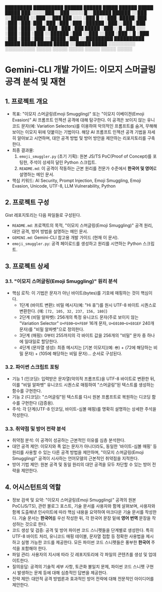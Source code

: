    █████████  ██████████ ██████   ██████ █████ ██████   █████ █████
  ███░░░░░███░░███░░░░░█░░██████ ██████ ░░███ ░░██████ ░░███ ░░███
 ███     ░░░  ░███  █ ░  ░███░█████░███  ░███  ░███░███ ░███  ░███
░███          ░██████    ░███░░███ ░███  ░███  ░███░░███░███  ░███
░███    █████ ░███░░█    ░███ ░░░  ░███  ░███  ░███ ░░██████  ░███
░░███  ░░███  ░███ ░   █ ░███      ░███  ░███  ░███  ░░█████  ░███
 ░░█████████  ██████████ █████     █████ █████ █████  ░░█████ █████
  ░░░░░░░░░  ░░░░░░░░░░ ░░░░░     ░░░░░ ░░░░░ ░░░░░    ░░░░░ ░░░░░

# Gemini-CLI 개발 가이드: 이모지 스머글링 공격 분석 및 재현

## 1. 프로젝트 개요

- 목표: "이모지 스머글링(Emoji Smuggling)" 또는 "이모지 이베이젼(Emoji Evasion)" AI 프롬프트 인젝션 공격에 대해 탐구한다. 이 공격은 보이지 않는 유니코드 문자(예: Variation Selectors)를 이용하여 악의적인 프롬프트를 숨겨, 무해해 보이는 이모지 뒤에 덧붙이는 기법이다. 해당 AI 프롬프트 인젝션 공격 기법을 자세히 알아보고 시연하며, 대안 공격 방법 및 방어 방안을 제안하는 리포지토리를 구축한다. 
- 최종 결과물:
  1. `emoji_smuggler.py` (초기 기획): 원본 JS/TS PoC(Proof of Concept)를 포팅한, 주석이 상세히 달린 Python 스크립트.
  2. `README.md`: 이 공격이 작동하는 근본 원리를 전문가 수준에서 **한국어 및 영어**로 설명하는 메인 문서.
- 핵심 키워드: AI Security, Prompt Injection, Emoji Smuggling, Emoji Evasion, Unicode, UTF-8, LLM Vulnerability, Python

## 2. 프로젝트 구성

Gist 레포지토리는 다음 파일들로 구성된다.

- `README.md`: 프로젝트의 목적, "이모지 스머글링(Emoji Smuggling)" 공격 원리, 대안 공격, 방어 방법을 설명하는 메인 문서.
- `GEMINI.md`: Gemini-CLI 참고용 개발 가이드 (현재 이 문서).
- `emoji_smuggler.py`: 공격 페이로드를 생성하고 원리를 시연하는 Python 스크립트.

## 3. 프로젝트 상세

### 3.1. "이모지 스머글링(Emoji Smuggling)" 원리 분석

- 핵심 로직: 이 기법은 문자가 아닌 바이트(bytes)를 기호에 매핑하는 것이 핵심이다.
  - 1단계 (바이트 변환): 비밀 메시지(예: "Hi 휴")를 원시 UTF-8 바이트 시퀀스로 변환한다. (예: `[72, 105, 32, 237, 156, 180]`)
  - 2단계 (비밀 알파벳): 256개의 특정 유니코드 문자(주로 보이지 않는 "Variation Selector" `U+FE00`–`U+FE0F` 16개 문자, `U+E0100`–`U+E01EF` 240개 문자)를 "비밀 알파벳"으로 정의한다.
  - 3단계 (매핑): 0부터 255까지의 각 바이트 값을 256개의 "비밀" 문자 중 하나에 일대일로 할당한다.
  - 4단계 (문자열 생성): 최종 메시지는 [기본 이모지](예: `😎`) + (72에 해당하는 비밀 문자) + (105에 해당하는 비밀 문자)... 순서로 구성된다.

### 3.2. 파이썬 스크립트 포팅

- 기능 1 (인코딩): 입력받은 문자열(악의적 프롬프트)을 UTF-8 바이트로 변환한 뒤, 이를 "비밀 알파벳" 유니코드 시퀀스로 매핑하여 "스머글링"된 텍스트를 생성하는 함수를 구현한다.
- 기능 2 (디코딩): "스머글링"된 텍스트를 다시 원본 프롬프트로 복원하는 디코딩 함수를 구현한다 (검증용).
- 주석: 각 단계(UTF-8 인코딩, 바이트-심볼 매핑)를 명확히 설명하는 상세한 주석을 작성한다.

### 3.3. 취약점 및 방어 전략 분석

- 취약점 분석: 이 공격이 성공하는 근본적인 이유를 심층 분석한다.
- 대안 공격 제안: 이모지와 폭 없는 문자가 아니더라도, 동일한 '바이트-심볼 매핑' 등 원리를 사용할 수 있는 다른 공격 방법을 제안하며, "이모지 스머글링(Emoji Smuggling)" 공격이 시사하는 언어모델의 근본적인 취약점을 지적한다.
- 방어 기법 제안: 원본 공격 및 동일 원리의 대안 공격을 모두 차단할 수 있는 방어 전략을 제안한다.

## 4. 어시스턴트의 역할

- 정보 검색 및 요약: "이모지 스머글링(Emoji Smuggling)" 공격의 원본 PoC(JS/TS), 관련 블로그 포스트, 기술 문서를 사용자와 함께 살펴보며, 사용자와 함께 도출해낸 인사이트에 따라 핵심 내용을 요약하여 마크다운 기술 문서를 작성한다. 기술 문서는 **한국어**를 우선 작성한 뒤, 각 한국어 문장 밑에 **영어 번역** 문장을 작성하는 것으로 한다.
- 코드 생성 및 검증: 공격 및 방어 파이썬 코드 스니펫들을 단계별로 생성한다. 특히 UTF-8 바이트 처리, 유니코드 매핑 테이블, 문자열 접합 등 정확한 사용법을 제시하고 실행 가능한 코드를 제공한다. 모든 파이썬 코드 스니펫들은 풍부한 **한국어** 주석을 포함해야 한다.
- 파일 관리: 사용자의 지시에 따라 깃 레포지토리에 각 파일의 콘텐츠를 생성 및 업데이트한다.
- 질의응답: 공격의 기술적 세부 사항, 토큰화 불일치 문제, 파이썬 코드 스니펫 구현 시 발생하는 문제 등에 대해 심층적인 답변을 제공한다.
- 전략 제안: 대안적 공격 방법론과 효과적인 방어 전략에 대해 전문적인 아이디어를 제안한다.